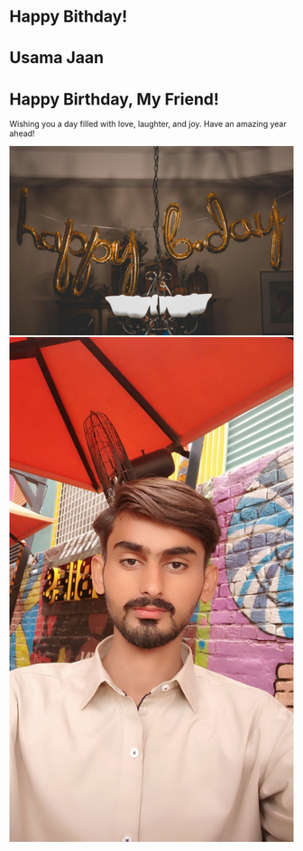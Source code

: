 # Happy Bithday!
# Usama Jaan


<html lang="en">
<head>
    <meta charset="UTF-8">
    <meta name="viewport" content="width=device-width, initial-scale=1.0">
    
    
</head>
<body>
    <div class="container">
        <h1 class="greeting">Happy Birthday, My Friend!</h1>
        <p class="message">Wishing you a day filled with love, laughter, and joy. Have an amazing year ahead!</p>
        <img class="friend-photo" src="https://github.com/Baloch6/Bithday/raw/main/pexels-thatguycraig000-1543762.jpg  " alt="Friend's Photo">
    </div>
    
</body>
</html>
<img
src="https://github.com/Baloch6/Bithday/blob/main/Snapchat-1276464994.jpg"
alt="friend photo">


